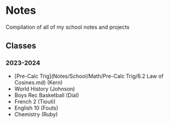 # Notes
Compilation of all of my school notes and projects
## Classes
### 2023-2024
* [Pre-Calc Trig](Notes/School/Math/Pre-Calc Trig/6.2 Law of Cosines.md) (Kern)
* World History (Johnson)
* Boys Rec Basketball (Dial)
* French 2 (Tiouti)
* English 10 (Fouts)
* Chemistry (Ruby)
